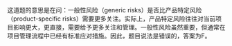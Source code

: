 这道题的意思是在问：一般性风险（generic risks）是否比产品特定风险（product-specific risks）需要更多关注。实际上，产品特定风险往往对当前项目影响更大，更直接，需要给予更多关注和管理。一般性风险虽然重要，但通常在项目管理流程中已经有标准应对措施。因此，题目说法是错误的，答案为F。